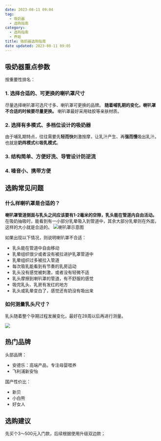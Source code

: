 ```yaml
---
date: 2023-08-11 09:04
tag:
  - 吸奶器
  - 选购指南
category:
  - 选购指南
  - 养娃
title: 吸奶器选购指南
date updated: 2023-08-11 09:05
---
```


## 吸奶器重点参数

按重要性排名：

### 1. **选择合适的、可更换的喇叭罩尺寸**

尽量选择喇叭罩可选尺寸多、喇叭罩可更换的品牌。
**随着哺乳期的变化，喇叭罩不合适的时候要尽量更换。**
喇叭罩最好采用硅胶等亲肤材质。

### 2. 选择有多模式、多档位设计的吸奶器

由于哺乳期特点，往往需要先**轻而快**刺激按摩，让乳汁产生、再**强而慢**吸出乳汁。也就是**奶阵模式**和**吸乳模式**。

### 3. 结构简单、方便好洗、导管设计防逆流

### 4. 噪音小、携带方便

## 选购常见问题

### 什么样喇叭罩是合适的？

**喇叭罩管道侧面与乳头之间应该要有1-2毫米的空隙，乳头能在管道内自由活动。**
在吸奶抽吸时，能看到有一小部分乳晕吸入到管道中，其余大部分乳晕则在外面，这样的大小就是合适的。
![喇叭罩示意图](https://pic2.zhimg.com/80/v2-b797531f4f97a2e51c7656fb41a28fdd_1440w.webp)

如果出现以下情况，则说明喇叭罩不合适：

- 乳头能在管道中自由移动
- 乳晕组织很少或者没有被拉进护乳罩管道中
- 乳晕组织过多被拉入管道
- 每次吸乳能看到有节奏的乳房运动
- 乳头没有感觉被刺激，或者没有轻微不适
- 乳头摩擦到喇叭罩的管道，有不舒服的感觉
- 吸完乳头、乳房有发红的地方
- 乳头或乳晕变白了，感觉还有奶没有吸出来

### 如何测量乳头尺寸？

乳头随着整个孕期过程发展变化，最好在28周以后再进行测量。

![](https://pic4.zhimg.com/80/v2-f9ec24be0ad3a37b59858f9909777d33_1440w.webp)

## 热门品牌

头部品牌：

- 安德乐：高端产品，专注母婴喂养
- 飞利浦新安怡

国产性价比：

- 新贝
- 小白熊
- 好女人

## 选购建议

先买个3～500元入门款，后续根据使用升级双边款；
